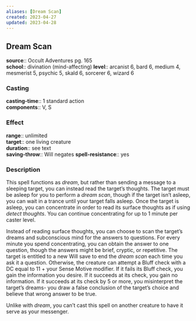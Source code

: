 ```yaml
---
aliases: [Dream Scan]
created: 2023-04-27
updated: 2023-04-28
---
```


## Dream Scan

**source**:: Occult Adventures pg. 165  
**school**:: divination (mind-affecting)
**level**:: arcanist 6, bard 6, medium 4, mesmerist 5, psychic 5, skald 6, sorcerer 6, wizard 6

### Casting

**casting-time**:: 1 standard action  
**components**:: V, S

### Effect

**range**:: unlimited  
**target**:: one living creature  
**duration**:: see text  
**saving-throw**:: Will negates
**spell-resistance**:: yes

### Description

This spell functions as *dream*, but rather than sending a message to a sleeping target, you can instead read the target’s thoughts. The target must be asleep for you to perform a *dream scan*, though if the target isn’t asleep, you can wait in a trance until your target falls asleep. Once the target is asleep, you can concentrate in order to read its surface thoughts as if using *detect thoughts*. You can continue concentrating for up to 1 minute per caster level.  
  
Instead of reading surface thoughts, you can choose to scan the target’s dreams and subconscious mind for the answers to questions. For every minute you spend concentrating, you can obtain the answer to one question, though the answers might be brief, cryptic, or repetitive. The target is entitled to a new Will save to end the *dream scan* each time you ask it a question. Otherwise, the creature can attempt a Bluff check with a DC equal to 11 + your Sense Motive modifier. If it fails its Bluff check, you gain the information you desire. If it succeeds at its check, you gain no information. If it succeeds at its check by 5 or more, you misinterpret the target’s dreams- you draw a false conclusion of the target’s choice and believe that wrong answer to be true.  
  
Unlike with *dream*, you can’t cast this spell on another creature to have it serve as your messenger.

